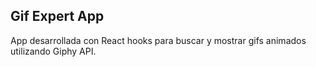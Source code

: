 ## Gif Expert App

App desarrollada con React hooks para buscar y mostrar gifs animados utilizando Giphy API.
